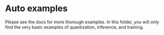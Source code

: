 # Auto examples

Please see the docs for more thorough examples. In this folder, you will only find the
very basic examples of quantization, inference, and training.